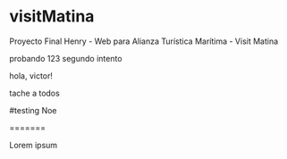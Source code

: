 # visitMatina

Proyecto Final Henry - Web para Alianza Turística Marítima - Visit Matina

probando 123
segundo intento

hola, victor!

tache a todos

#testing Noe

=======

Lorem ipsum
